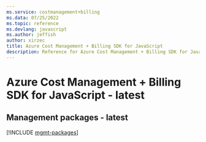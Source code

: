 ```yaml
---
ms.service: costmanagement+billing
ms.data: 07/25/2022
ms.topic: reference
ms.devlang: javascript
ms.author: jeffish
author: xirzec
title: Azure Cost Management + Billing SDK for JavaScript
description: Reference for Azure Cost Management + Billing SDK for JavaScript
---
```

# Azure Cost Management + Billing SDK for JavaScript - latest

## Management packages - latest
[!INCLUDE [mgmt-packages](cost-management-+-billing-mgmt-index.md)]